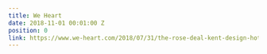 ```yaml
---
title: We Heart
date: 2018-11-01 00:01:00 Z
position: 0
link: https://www.we-heart.com/2018/07/31/the-rose-deal-kent-design-hotel/
---
```


